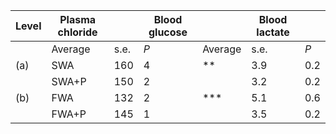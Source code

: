 | Level | Plasma chloride |  | Blood glucose |  | Blood lactate |  |
| --- | --- | --- | --- | --- | --- | --- |
|  | Average | s.e. | $P$ | Average | s.e. | $P$ | Average | s.e. | $P$ |
| (a) | SWA | 160 | 4 | ** | 3.9 | 0.2 | ** | 6.2 | 0.7 | ns |
|  | SWA+P | 150 | 2 |  | 3.2 | 0.2 |  | 4.9 | 0.3 |  |
| (b) | FWA | 132 | 2 | *** | 5.1 | 0.6 | ** | 6.6 | 0.5 | *** |
|  | FWA+P | 145 | 1 |  | 3.5 | 0.2 |  | 3.8 | 0.3 |  |
